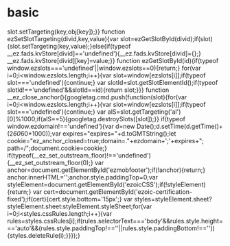 # basic
slot.setTargeting(key,obj[key]);}}
function ezSetSlotTargeting(divid,key,value){var slot=ezGetSlotById(divid);if(slot){slot.setTargeting(key,value);}else{if(typeof __ez.fads.kvStore[divid]=='undefined'){__ez.fads.kvStore[divid]={};}
__ez.fads.kvStore[divid][key]=value;}}
function ezGetSlotById(id){if(typeof window.ezslots==='undefined'||window.ezslots==0){return;}
for(var i=0;i<window.ezslots.length;i++){var slot=window[ezslots[i]];if(typeof slot==='undefined'){continue;}
var slotId=slot.getSlotElementId();if(typeof slotId!=='undefined'&&slotId==id){return slot;}}}
function __ez_close_anchor(){googletag.cmd.push(function(slot){for(var i=0;i<window.ezslots.length;i++){var slot=window[ezslots[i]];if(typeof slot==='undefined'){continue;}
var alS=slot.getTargeting('al')[0]%1000;if(alS==5){googletag.destroySlots([slot]);}}
if(typeof window.ezdomain!=='undefined'){var d=new Date();d.setTime(d.getTime()+(2*60*60*1000));var expires="expires="+d.toGMTString();let cookie="ez_anchor_closed=true;domain=."+ezdomain+';'+expires+"; path=/";document.cookie=cookie;}
if(typeof(__ez_set_outstream_floor)!=='undefined'){__ez_set_outstream_floor(0);}
var anchor=document.getElementById('ezmobfooter');if(!anchor){return;}
anchor.innerHTML='';anchor.style.paddingTop=0;var styleElement=document.getElementById('ezoicCSS');if(!styleElement){return;}
var cert=document.getElementById('ezoic-certification-fixed');if(cert){cert.style.bottom='15px';}
var styles=styleElement.sheet?styleElement.sheet:styleElement.styleSheet;for(var i=0;i<styles.cssRules.length;i++){var rules=styles.cssRules[i];if(rules.selectorText==='body'&&rules.style.height==='auto'&&(rules.style.paddingTop!==''||rules.style.paddingBottom!=='')){styles.deleteRule(i);}}});}</script><script data-ezscrex=false data-cfasync=false data-pagespeed-no-defer>window.isEZABL=false;window.ezmadspc=300;window.ezoViewCheck=false;</script><script data-ezscrex=false data-cfasync=false data-pagespeed-no-defer>window.ezDisableInitialLoad=false;</script><script data-ezscrex=false data-cfasync=false data-pagespeed-no-defer>window.googletag=window.googletag||{};googletag.cmd=googletag.cmd||[];</script><script data-ezscrex=false data-cfasync=false data-pagespeed-no-defer>window.ezogetbrkey=function(s){var k='br1';var k2='eb_br';if(window.ezogtk==""){k='br1u';k2='eb_bru';}else if(window.ezogtk!="NT"){k='br1t';k2='eb_brt';}s.setTargeting('br1',s.getTargeting(k));s.setTargeting('eb_br',s.getTargeting(k2));};googletag.cmd.push(function(){googletag.pubads().enableSingleRequest();googletag.pubads().addEventListener('slotRenderEnded',function(event){__ez.queue.addFunc("ezbanger","ezbanger",event,false,['banger.js'],true,true,false,true);});googletag.pubads().addEventListener('impressionViewable',function(event){__ez.queue.addFunc("ezvb","ezvb",event,false,['banger.js'],true,true,false,true);});googletag.pubads().addEventListener('slotResponseReceived',function(event){__ez.queue.addFunc("ezsr","ezsr",event,false,['banger.js'],true,true,false,true);});googletag.pubads().addEventListener('slotRequested',function(e){window.ezsrqt[e.slot.getSlotElementId()]=Date.now();});googletag.pubads().disableInitialLoad();googletag.pubads().enableLazyLoad({fetchMarginPercent:400,renderMarginPercent:300,mobileScaling:2.0});googletag.enableServices();});window.ezoll=false;window.ezoadxnc='1254144';window.ezoadhb='6';var ezaxmns={};var ezaucmns={};var __ez_fad_floating=['div-gpt-ad-jcchouinard_com-medrectangle-2-0','div-gpt-ad-jcchouinard_com-edge-2-0'];var __ez_fad_gptd=__ez_fad_gptd||false;var __ez_fad_ezpbinitd=false;var __ez_fad_pbt=setTimeout(function(){__ez_fad_pb();},5000);function __ez_fad_gpt(){if(__ez_fad_gptd==false){__ez_fad_gptd=true;!function(){var t=document.createElement("script");t.async=!0,t.type="text/javascript";var e="https:"==document.location.protocol;t.src=(e?"https:":"http:")+"//securepubads.g.doubleclick.net/tag/js/gpt.js";var c=document.getElementsByTagName("script")[0];c.parentNode.insertBefore(t,c)}();}}function __ez_fad_pb(){if(__ez_fad_ezpbinitd==false&&typeof __ez_fad_ezpbinit=='function'){__ez_fad_ezpbinitd=true;__ez_fad_ezpbinit()}};function __ez_init_slot(bvr,did,slotNum,defineFunc){googletag.cmd.push(function(){defineFunc();ezrpos[slotNum]=slotNum;ezslots.push("ezslot_"+slotNum);if(__ez.fads.kvStore[did]!=='undefined'){for(var name in __ez.fads.kvStore[did]){if(!__ez.fads.kvStore.hasOwnProperty(name)){ezSetSlotTargeting(did,name,__ez.fads.kvStore[did][name]);}}
__ez.fads.kvStore[did]={};}});return "ezslot_"+slotNum;}
__ez.fads.initslots['div-gpt-ad-jcchouinard_com-large-leaderboard-1-0']=function(bvr){var defScript=function(){ezslot_4=googletag.defineSlot('/1254144,22867666370/jcchouinard_com-large-leaderboard-1',[300,250],'div-gpt-ad-jcchouinard_com-large-leaderboard-1-0').addService(googletag.pubads()).setCollapseEmptyDiv(false);var ezslot_4_raw={'a':'1','iid1':'786251956449729','eid':'786251956449729','t':'134','d':'413187','t1':'134','pvc':'1','ap':'1104','sap':'1104','a':'|0|','as':'revenue','plat':'1','bra':'mod1-c','ic':'1','at':'mbf','adr':'399','ezosn':'4','reft':'tf','refs':'30','refa':'1','ga':'2497208','gala':'','rid':'99998','pt':'35','al':'1035','compid':'0','tap':'jcchouinard_com-large-leaderboard-1-786251956449729','eb_br':'33dd523f8e4dda158f0aa99686dda7f2','eba':'1','ebss':[10061,10015,11307],'bv':'3','bvm':'0','bvr':'8','avc':'1','shp':'2','ftsn':'12','ftsng':'12','br1':'6','br2':'2','ezoic':'1','nmau':'0','mau':'0','stl':[63,14,28,4,51,0,88,0,71,30,0,31,901,902,903],'deal1':[17,18,19,20,21,22,23,24,25,26,919,1428,1794,2310,2339,2351,2526,2527,2610,2688,2693,2761,2763,2764,2765,3044,3045,3052,3053,3054,3154,3430,3455,3456,3457,3458,3460,3682,3683,3684,3856,4184,4185,4186,4276]};window.ezslots_raw.push(ezslot_4_raw);ezSetTargetingFromMap(ezslot_4,ezslot_4_raw);};return __ez_init_slot(bvr,'div-gpt-ad-jcchouinard_com-large-leaderboard-1-0',4,defScript);};__ez.fads.initslots['div-gpt-ad-jcchouinard_com-banner-2-0']=function(bvr){var defScript=function(){ezslot_2=googletag.defineSlot('/1254144,22867666370/jcchouinard_com-banner-2',[[250,250],[180,150],[234,60],[320,50],[320,100],[120,240],[125,125],[336,280],[300,250],[200,200],['fluid']],'div-gpt-ad-jcchouinard_com-banner-2-0').addService(googletag.pubads()).setCollapseEmptyDiv(false);var ezslot_2_raw={'a':'1','iid1':'7991603918446586','eid':'7991603918446586','t':'134','d':'413187','t1':'134','pvc':'1','ap':'1107','sap':'1107','a':'|0|','as':'revenue','plat':'1','bra':'mod1-c','ic':'1','at':'mbf','adr':'399','ezosn':'2','reft':'tf','refs':'30','refa':'1','ga':'2497208','gala':'','rid':'99998','pt':'31','al':'1031','compid':'0','tap':'jcchouinard_com-banner-2-7991603918446586','eb_br':'60474211daf1dfd4d90000ea01f56c30','eba':'1','ebss':[10061,10015,11307],'bv':'3','bvm':'0','bvr':'8','avc':'1','shp':'2','ftsn':'12','ftsng':'12','br1':'0','br2':'0','ezoic':'1','nmau':'0','mau':'0','stl':[63,14,28,4,51,0,88,0,71,30,0,31,901,902,903],'deal1':[17,18,19,20,21,22,23,24,25,26,27,28,29,30,760,761,813,814,815,816,817,818,819,893,899,917,918,919,1428,1794,2310,2339,2351,2526,2527,2610,2688,2693,2761,2763,2764,2765,3044,3045,3052,3053,3054,3154,3430,3455,3456,3457,3458,3460,3682,3683,3684,3856,3919,3933,4184,4185,4186,4276,4604,4605]};window.ezslots_raw.push(ezslot_2_raw);ezSetTargetingFromMap(ezslot_2,ezslot_2_raw);};return __ez_init_slot(bvr,'div-gpt-ad-jcchouinard_com-banner-2-0',2,defScript);};__ez.fads.initslots['div-gpt-ad-jcchouinard_com-medrectangle-2-0']=function(bvr){var defScript=function(){ezslot_1=googletag.defineSlot('/1254144,22867666370/jcchouinard_com-medrectangle-2',[728,90],'div-gpt-ad-jcchouinard_com-medrectangle-2-0').addService(googletag.pubads()).setCollapseEmptyDiv(false);var ezslot_1_raw={'a':'1','iid1':'6714066096416700','eid':'6714066096416700','t':'134','d':'413187','t1':'134','pvc':'1','ap':'1100','sap':'1100','a':'|0|','as':'revenue','plat':'1','bra':'mod1-c','ic':'1','at':'mbf','adr':'399','ezosn':'1','reft':'tf','refs':'30','refa':'1','ga':'2497208','gala':'','rid':'99998','pt':'5','al':'1005','compid':'0','tap':'jcchouinard_com-medrectangle-2-6714066096416700','eb_br':'33dd523f8e4dda158f0aa99686dda7f2','eba':'1','ebss':[10061,10015,11307],'bv':'3','bvm':'0','bvr':'8','avc':'1','shp':'1','ftsn':'12','ftsng':'12','br1':'6','br2':'2','ezoic':'1','nmau':'0','mau':'0','stl':[77,193,0,67,0,131,196,0,192,30,187,0,901,182,901,902,903],'deal1':[17,18,19,20,21,22,23,24,25,26,27,28,29,30,760,761,813,814,815,816,817,818,819,893,899,903,917,918,919,1428,1794,2310,2339,2351,2526,2527,2610,2688,2693,2761,2763,2764,2765,3044,3045,3052,3053,3054,3154,3430,3455,3456,3457,3458,3460,3682,3683,3684,3856,3915,3919,3933,4184,4185,4186,4276,4604,4605]};window.ezslots_raw.push(ezslot_1_raw);ezSetTargetingFromMap(ezslot_1,ezslot_1_raw);};return __ez_init_slot(bvr,'div-gpt-ad-jcchouinard_com-medrectangle-2-0',1,defScript);};__ez.fads.initslots['div-gpt-ad-jcchouinard_com-edge-2-0']=function(bvr){var defScript=function(){ezslot_0=googletag.defineSlot('/1254144,22867666370/jcchouinard_com-edge-2',[160,600],'div-gpt-ad-jcchouinard_com-edge-2-0').addService(googletag.pubads()).setCollapseEmptyDiv(false);var ezslot_0_raw={'a':'1','iid1':'8396306238464910','eid':'8396306238464910','t':'134','d':'413187','t1':'134','pvc':'1','ap':'1184','sap':'1184','a':'|0|','as':'revenue','plat':'1','bra':'mod1-c','ic':'1','at':'mbf','adr':'399','ezosn':'0','reft':'tf','refs':'30','refa':'1','ga':'2497208','gala':'','rid':'99998','pt':'39','al':'1039','compid':'0','tap':'jcchouinard_com-edge-2-8396306238464910','eb_br':'33dd523f8e4dda158f0aa99686dda7f2','eba':'1','ebss':[10061,10015,11307],'bv':'3','bvm':'0','bvr':'8','avc':'1','shp':'2','ftsn':'12','ftsng':'12','br1':'6','br2':'2','ezoic':'1','nmau':'0','mau':'0','sticky':'1','stl':[77,168,0,67,0,131,196,0,192,30,187,0,901,182,901,902,903],'deal1':[17,18,19,20,21,22,23,24,25,26,1428,1794,2310,2339,2351,2526,2527,2610,2688,2693,2761,2763,2764,2765,3044,3045,3052,3053,3054,3154,3430,3455,3456,3457,3458,3460,3682,3683,3684,3856,4184,4185,4186,4276]};window.ezslots_raw.push(ezslot_0_raw);ezSetTargetingFromMap(ezslot_0,ezslot_0_raw);};return __ez_init_slot(bvr,'div-gpt-ad-jcchouinard_com-edge-2-0',0,defScript);};__ez.fads.initslots['div-gpt-ad-jcchouinard_com-box-2-0']=function(bvr){var defScript=function(){ezslot_3=googletag.defineSlot('/1254144,22867666370/jcchouinard_com-box-2',[300,250],'div-gpt-ad-jcchouinard_com-box-2-0').addService(googletag.pubads()).setCollapseEmptyDiv(false);var ezslot_3_raw={'a':'1','iid1':'6519405292472123','eid':'6519405292472123','t':'134','d':'413187','t1':'134','pvc':'1','ap':'1182','sap':'1182','a':'|0|','as':'revenue','plat':'1','bra':'mod1-c','ic':'1','at':'mbf','adr':'399','ezosn':'3','reft':'tf','refs':'30','refa':'1','ga':'2497208','gala':'','rid':'99998','pt':'1','al':'1001','compid':'0','tap':'jcchouinard_com-box-2-6519405292472123','eb_br':'33dd523f8e4dda158f0aa99686dda7f2','eba':'1','ebss':[10061,10015,11307],'bv':'3','bvm':'0','bvr':'8','avc':'1','shp':'1','ftsn':'12','ftsng':'12','acptad':'1','br1':'6','br2':'2','ezoic':'1','nmau':'0','mau':'0','stl':[63,14,28,4,51,0,88,0,71,30,0,31,901,902,903],'deal1':[17,18,19,20,21,22,23,24,25,26,919,1428,1794,2310,2339,2351,2526,2527,2610,2688,2693,2761,2763,2764,2765,3044,3045,3052,3053,3054,3154,3430,3455,3456,3457,3458,3460,3682,3683,3684,3856,4184,4185,4186,4276]};window.ezslots_raw.push(ezslot_3_raw);ezSetTargetingFromMap(ezslot_3,ezslot_3_raw);};return __ez_init_slot(bvr,'div-gpt-ad-jcchouinard_com-box-2-0',3,defScript);};</script><script type=text/ez-screx>(function(){function storageAvailable(type){var storage;try{storage=window[type];var x='__storage_test__';storage.setItem(x,x);storage.removeItem(x);return true;}
catch(e){return e instanceof DOMException&&(e.code===22||e.code===1014||e.name==='QuotaExceededError
  
